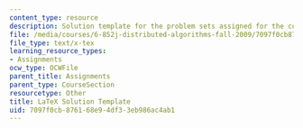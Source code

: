 ```yaml
---
content_type: resource
description: Solution template for the problem sets assigned for the course.
file: /media/courses/6-852j-distributed-algorithms-fall-2009/7097f0cb876168e94df33eb986ac4ab1_sol.tex
file_type: text/x-tex
learning_resource_types:
- Assignments
ocw_type: OCWFile
parent_title: Assignments
parent_type: CourseSection
resourcetype: Other
title: LaTeX Solution Template
uid: 7097f0cb-8761-68e9-4df3-3eb986ac4ab1
---
```

